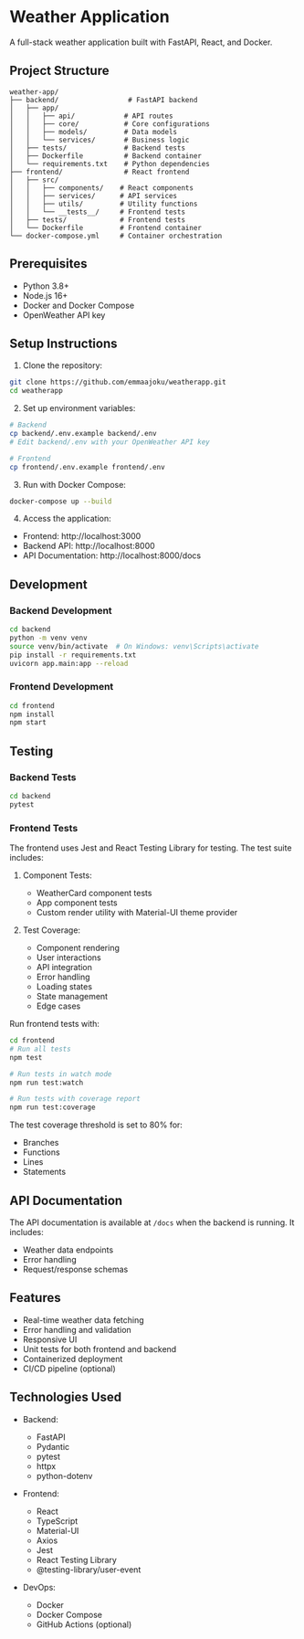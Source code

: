 # Weather Application

A full-stack weather application built with FastAPI, React, and Docker.

## Project Structure

```
weather-app/
├── backend/                 # FastAPI backend
│   ├── app/
│   │   ├── api/            # API routes
│   │   ├── core/           # Core configurations
│   │   ├── models/         # Data models
│   │   └── services/       # Business logic
│   ├── tests/              # Backend tests
│   ├── Dockerfile          # Backend container
│   └── requirements.txt    # Python dependencies
├── frontend/               # React frontend
│   ├── src/
│   │   ├── components/    # React components
│   │   ├── services/      # API services
│   │   ├── utils/         # Utility functions
│   │   └── __tests__/     # Frontend tests
│   ├── tests/             # Frontend tests
│   └── Dockerfile         # Frontend container
└── docker-compose.yml     # Container orchestration
```

## Prerequisites

- Python 3.8+
- Node.js 16+
- Docker and Docker Compose
- OpenWeather API key

## Setup Instructions

1. Clone the repository:
```bash
git clone https://github.com/emmaajoku/weatherapp.git
cd weatherapp
```

2. Set up environment variables:
```bash
# Backend
cp backend/.env.example backend/.env
# Edit backend/.env with your OpenWeather API key

# Frontend
cp frontend/.env.example frontend/.env
```

3. Run with Docker Compose:
```bash
docker-compose up --build
```

4. Access the application:
- Frontend: http://localhost:3000
- Backend API: http://localhost:8000
- API Documentation: http://localhost:8000/docs

## Development

### Backend Development
```bash
cd backend
python -m venv venv
source venv/bin/activate  # On Windows: venv\Scripts\activate
pip install -r requirements.txt
uvicorn app.main:app --reload
```

### Frontend Development
```bash
cd frontend
npm install
npm start
```

## Testing

### Backend Tests
```bash
cd backend
pytest
```

### Frontend Tests
The frontend uses Jest and React Testing Library for testing. The test suite includes:

1. Component Tests:
   - WeatherCard component tests
   - App component tests
   - Custom render utility with Material-UI theme provider

2. Test Coverage:
   - Component rendering
   - User interactions
   - API integration
   - Error handling
   - Loading states
   - State management
   - Edge cases

Run frontend tests with:
```bash
cd frontend
# Run all tests
npm test

# Run tests in watch mode
npm run test:watch

# Run tests with coverage report
npm run test:coverage
```

The test coverage threshold is set to 80% for:
- Branches
- Functions
- Lines
- Statements

## API Documentation

The API documentation is available at `/docs` when the backend is running. It includes:
- Weather data endpoints
- Error handling
- Request/response schemas

## Features

- Real-time weather data fetching
- Error handling and validation
- Responsive UI
- Unit tests for both frontend and backend
- Containerized deployment
- CI/CD pipeline (optional)

## Technologies Used

- Backend:
  - FastAPI
  - Pydantic
  - pytest
  - httpx
  - python-dotenv

- Frontend:
  - React
  - TypeScript
  - Material-UI
  - Axios
  - Jest
  - React Testing Library
  - @testing-library/user-event

- DevOps:
  - Docker
  - Docker Compose
  - GitHub Actions (optional)